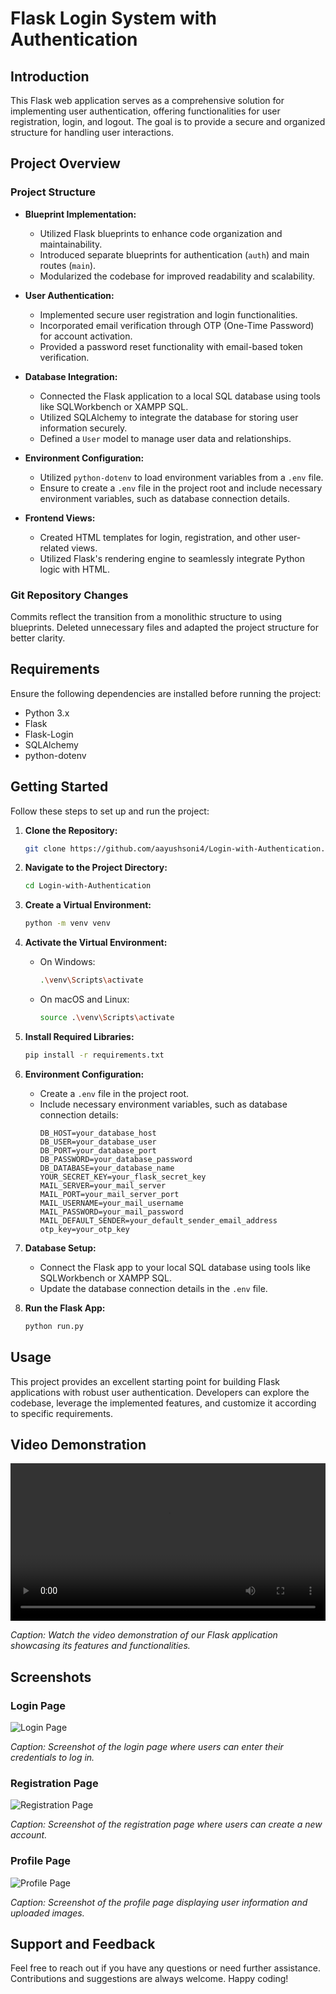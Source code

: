 # Flask Login System with Authentication

## Introduction

This Flask web application serves as a comprehensive solution for implementing user authentication, offering functionalities for user registration, login, and logout. The goal is to provide a secure and organized structure for handling user interactions.

## Project Overview

### Project Structure

- **Blueprint Implementation:**
  - Utilized Flask blueprints to enhance code organization and maintainability.
  - Introduced separate blueprints for authentication (`auth`) and main routes (`main`).
  - Modularized the codebase for improved readability and scalability.

- **User Authentication:**
  - Implemented secure user registration and login functionalities.
  - Incorporated email verification through OTP (One-Time Password) for account activation.
  - Provided a password reset functionality with email-based token verification.

- **Database Integration:**
  - Connected the Flask application to a local SQL database using tools like SQLWorkbench or XAMPP SQL.
  - Utilized SQLAlchemy to integrate the database for storing user information securely.
  - Defined a `User` model to manage user data and relationships.

- **Environment Configuration:**
  - Utilized `python-dotenv` to load environment variables from a `.env` file.
  - Ensure to create a `.env` file in the project root and include necessary environment variables, such as database connection details.

- **Frontend Views:**
  - Created HTML templates for login, registration, and other user-related views.
  - Utilized Flask's rendering engine to seamlessly integrate Python logic with HTML.

### Git Repository Changes

Commits reflect the transition from a monolithic structure to using blueprints. Deleted unnecessary files and adapted the project structure for better clarity.

## Requirements

Ensure the following dependencies are installed before running the project:

- Python 3.x
- Flask
- Flask-Login
- SQLAlchemy
- python-dotenv

## Getting Started

Follow these steps to set up and run the project:

1. **Clone the Repository:**
    ```bash
    git clone https://github.com/aayushsoni4/Login-with-Authentication.git
    ```

2. **Navigate to the Project Directory:**
    ```bash
    cd Login-with-Authentication
    ```

3. **Create a Virtual Environment:**
    ```bash
    python -m venv venv
    ```

4. **Activate the Virtual Environment:**
    - On Windows:
        ```bash
        .\venv\Scripts\activate
        ```
    - On macOS and Linux:
        ```bash
        source .\venv\Scripts\activate
        ```

5. **Install Required Libraries:**
    ```bash
    pip install -r requirements.txt
    ```

6. **Environment Configuration:**
    - Create a `.env` file in the project root.
    - Include necessary environment variables, such as database connection details:
        ```plaintext
        DB_HOST=your_database_host
        DB_USER=your_database_user
        DB_PORT=your_database_port
        DB_PASSWORD=your_database_password
        DB_DATABASE=your_database_name
        YOUR_SECRET_KEY=your_flask_secret_key
        MAIL_SERVER=your_mail_server
        MAIL_PORT=your_mail_server_port
        MAIL_USERNAME=your_mail_username
        MAIL_PASSWORD=your_mail_password
        MAIL_DEFAULT_SENDER=your_default_sender_email_address
        otp_key=your_otp_key
        ```

7. **Database Setup:**
    - Connect the Flask app to your local SQL database using tools like SQLWorkbench or XAMPP SQL.
    - Update the database connection details in the `.env` file.

8. **Run the Flask App:**
    ```bash
    python run.py
    ```

## Usage

This project provides an excellent starting point for building Flask applications with robust user authentication. Developers can explore the codebase, leverage the implemented features, and customize it according to specific requirements.

## Video Demonstration

<video width="100%" controls>
  <source src="media/videos/demo.mp4" type="video/mp4">
  Your browser does not support the video tag.
</video>

*Caption: Watch the video demonstration of our Flask application showcasing its features and functionalities.*

## Screenshots

### Login Page
![Login Page](media/screenshots/login_page.png)

*Caption: Screenshot of the login page where users can enter their credentials to log in.*

### Registration Page
![Registration Page](media/screenshots/registration_page.png)

*Caption: Screenshot of the registration page where users can create a new account.*

### Profile Page
![Profile Page](media/screenshots/profile_page.png)

*Caption: Screenshot of the profile page displaying user information and uploaded images.*

## Support and Feedback

Feel free to reach out if you have any questions or need further assistance. Contributions and suggestions are always welcome. Happy coding!
